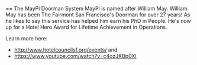 == The MayPi Doorman System
MayPi is named after William May.  William May has been The Fairmont San Francisco's Doorman for over 27 years! As he likes to say this service has helped him earn his PhD in People. He's now up for a Hotel Hero Award for Lifetime Achievement in Operations. 

Learn more here: 
 - http://www.hotelcouncilsf.org/events/ and 
 - https://www.youtube.com/watch?v=c4ozJKBp0XI
